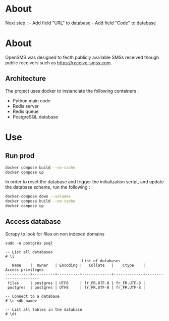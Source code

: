 # About
Next step :
    - Add field "URL" to database
        - Add field "Code" to database

# About
OpenSMS was designed to fecth publicly available SMSs received though public receivers such as https://receive-smss.com.

## Architecture
The project uses docker to instanciate the following containers :

- Python main code
- Redis server
- Redis queue
- PostgreSQL database

# Use
## Run prod
```bash
docker compose build --no-cache
docker compose up
```
In order to reset the database and trigger the initialization script, and update the database scheme, run the following :
```bash
docker-compose down --volumes
docker compose build --no-cache
docker compose up
```

## Access database
Scrapy to look for files on non indexed domains
```
sudo -u postgres psql

-- List all databases
# \l
                                  List of databases
   Name    |  Owner   | Encoding |   Collate   |    Ctype    |   Access privileges
-----------+----------+----------+-------------+-------------+-----------------------
 files     | postgres | UTF8     | fr_FR.UTF-8 | fr_FR.UTF-8 |
 postgres  | postgres | UTF8     | fr_FR.UTF-8 | fr_FR.UTF-8 |

-- Connect to a database
# \c <db_name>

-- List all tables in the database
# \dt
```